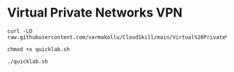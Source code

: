 # Virtual Private Networks VPN

```
curl -LO raw.githubusercontent.com/varmakollu/CloudSkill/main/Virtual%20Private%20Networks%20VPN/quicklab.sh

chmod +x quicklab.sh

./quicklab.sh

```
